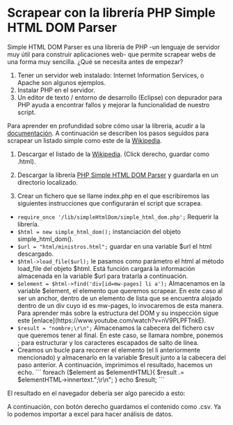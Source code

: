 # Scrapear con la librería PHP Simple HTML DOM Parser
Simple HTML DOM Parser es una librería de PHP -un lenguaje de servidor muy útil para construir aplicaciones web- que permite scrapear webs de una forma muy sencilla. ¿Qué se necesita antes de empezar?
1. Tener un servidor web instalado: Internet Information Services, o Apache son algunos ejemplos.
2. Instalar PHP en el servidor.
3. Un editor de texto / entorno de desarrollo (Eclipse) con depurador para PHP ayuda a encontrar fallos y mejorar la funcionalidad de nuestro script.

Para aprender en profundidad sobre cómo usar la librería, acudir a la [documentación](http://simplehtmldom.sourceforge.net/manual.htm). A continuación se describen los pasos seguidos para scrapear un listado simple como este de la [Wikipedia](https://es.wikipedia.org/wiki/Categor%C3%ADa:Ministros_del_franquismo).

1. Descargar el listado de la [Wikipedia](https://es.wikipedia.org/wiki/Categor%C3%ADa:Ministros_del_franquismo). (Click derecho, guardar como .html).

2. Descargar la librería [PHP Simple HTML DOM Parser](http://simplehtmldom.sourceforge.net/) y guardarla en un directorio localizado.

3. Crear un fichero que se llame index.php en el que escribiremos las siguientes instrucciones que configurarán el script que scrapea.
<ul>
<li><code>require_once '/lib/simpleHtmlDom/simple_html_dom.php';</code> Requerir la librería.</li>
<li><code>$html = new simple_html_dom();</code> instanciación del objeto simple_html_dom().</li>
<li><code>$url = "html/ministros.html";</code> guardar en una variable $url el html descargado.</li>
<li><code>$html->load_file($url);</code> le pasamos como parámetro el html al método load_file del objeto $html. Está función cargará la información almacenada en la variable $url para tratarla a continuación.</li>
<li><code>$element = $html->find('div[id=mw-pages] li a');</code> Almacenamos en la variable $element, el elemento que queremos scrapear. En este caso al ser un anchor, dentro de un elemento de lista que se encuentra alojado dentro de un div cuyo id es mw-pages, lo invocaremos de esta manera. Para aprender más sobre la estructura del DOM y su inspección sigue este [enlace](https://www.youtube.com/watch?v=nV9PLPFTnkE).</li>
<li><code>$result = "nombre;\r\n";</code> Almacenamos la cabecera del fichero csv que queremos tener al final. En este caso, se llamara nombre, ponemos ; para estructurar y los caracteres escapados de salto de línea.</li>
<li>Creamos un bucle para recorrer el elemento (el li anteriormente mencionado) y almacenarlo en la variable $result junto a la cabecera del paso anterior. A continuación, imprimimos el resultado, hacemos un echo.
```
foreach ($element as $elementHTML){
	$result .= $elementHTML->innertext.";\r\n";
}
echo $result;
```
</li>
</ul>
El resultado en el navegador debería ser algo parecido a esto:

[logo]: /img/ejemplo.png "ejemplo"

A continuación, con botón derecho guardamos el contenido como .csv. Ya lo podemos importar a excel para hacer análisis de datos.
